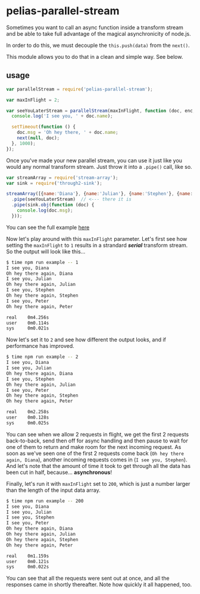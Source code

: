 # pelias-parallel-stream

Sometimes you want to call an async function inside a transform stream and be able to
take full advantage of the magical asynchronicity of node.js.
 
In order to do this, we must decouple the `this.push(data)` from the `next()`.
 
This module allows you to do that in a clean and simple way. See below.


## usage

```javascript
var parallelStream = require('pelias-parallel-stream');

var maxInFlight = 2;

var seeYouLaterStream = parallelStream(maxInFlight, function (doc, enc, next) {
  console.log('I see you, ' + doc.name);

  setTimeout(function () {
    doc.msg = 'Oh hey there, ' + doc.name;
    next(null, doc);
  }, 1000);
});
```

Once you've made your new parallel stream, you can use it just like you would any normal transform stream.
Just throw it into a `.pipe()` call, like so.

```javascript
var streamArray = require('stream-array');
var sink = require('through2-sink');

streamArray([{name:'Diana'}, {name:'Julian'}, {name:'Stephen'}, {name:'Peter'}])
  .pipe(seeYouLaterStream)  // <--- there it is
  .pipe(sink.obj(function (doc) {
    console.log(doc.msg);
  }));
```

You can see the full example [here](example/simple.js)

Now let's play around with this `maxInFlight` parameter.
Let's first see how setting the `maxInFlight` to `1` results in a strandard ___serial___ transform stream.
So the output will look like this...

```bash
$ time npm run example -- 1
I see you, Diana
Oh hey there again, Diana
I see you, Julian
Oh hey there again, Julian
I see you, Stephen
Oh hey there again, Stephen
I see you, Peter
Oh hey there again, Peter

real	0m4.256s
user	0m0.114s
sys	    0m0.021s
```

Now let's set it to `2` and see how different the output looks, and if performance has improved.

```bash
$ time npm run example -- 2
I see you, Diana
I see you, Julian
Oh hey there again, Diana
I see you, Stephen
Oh hey there again, Julian
I see you, Peter
Oh hey there again, Stephen
Oh hey there again, Peter

real	0m2.258s
user	0m0.128s
sys	    0m0.025s
```

You can see when we allow 2 requests in flight, we get the first 2 requests back-to-back, send then off for async
handling and then pause to wait for one of them to return and make room for the next incoming request.
As soon as we've seen one of the first 2 requests come back (`Oh hey there again, Diana`),
another incoming requests comes in (`I see you, Stephen`). And let's note that the amount of time it took to get through
all the data has been cut in half, because... __asynchronous__!
  
Finally, let's run it with `maxInFlight` set to `200`, which is just a number larger than the length of the input data array.

```bash
$ time npm run example -- 200
I see you, Diana
I see you, Julian
I see you, Stephen
I see you, Peter
Oh hey there again, Diana
Oh hey there again, Julian
Oh hey there again, Stephen
Oh hey there again, Peter

real	0m1.159s
user	0m0.121s
sys	    0m0.022s
```

You can see that all the requests were sent out at once, and all the responses came in shortly thereafter. 
Note how quickly it all happened, too. 
